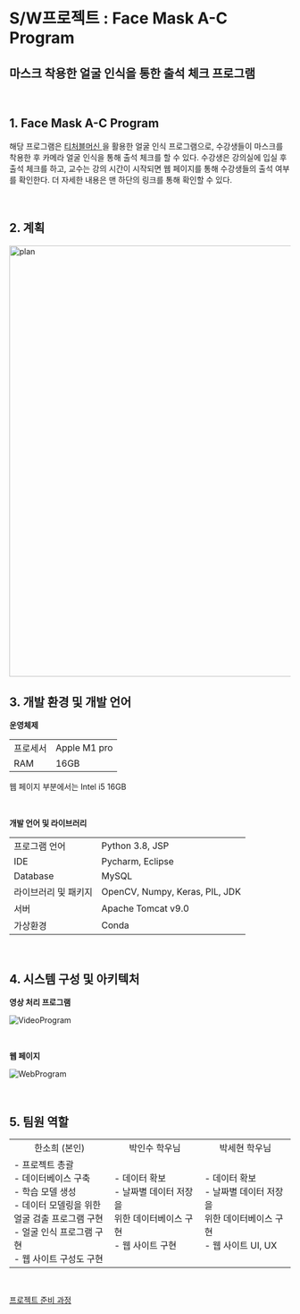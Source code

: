 # S/W프로젝트 : Face Mask A-C Program
## 마스크 착용한 얼굴 인식을 통한 출석 체크 프로그램

<br>

## 1. Face Mask A-C Program
해당 프로그램은 <a href = "xhttps://teachablemachine.withgoogle.com"> 티처블머신 </a> 을 활용한 얼굴 인식 프로그램으로, 수강생들이 마스크를 착용한 후 카메라 얼굴 인식을 통해 출석 체크를 할 수 있다. 수강생은 강의실에 입실 후 출석 체크를 하고, 교수는 강의 시간이 시작되면 웹 페이지를 통해 수강생들의 출석 여부를 확인한다. 더 자세한 내용은 맨 하단의 링크를 통해 확인할 수 있다.

<br>

## 2. 계획

<img width="770" alt="plan" src="https://user-images.githubusercontent.com/90755590/209362548-281fdf5d-99f4-4d49-b590-7b9e05d1aeb5.png">

<br>

## 3. 개발 환경 및 개발 언어
<b>운영체제</b>
<table>
  <tr><td> 프로세서 <td> Apple M1 pro  </td></tr>
    <tr><td> RAM </td> <td> 16GB </td></tr>
  </table>

웹 페이지 부분에서는 Intel i5 16GB

<br>

<b>개발 언어 및 라이브러리 </b>

<table>
  <tr><td> 프로그램 언어  <td> Python 3.8, JSP </td></tr>
    <tr><td> IDE  </td> <td> Pycharm, Eclipse  </td></tr>
	<tr><td> Database </td> <td> MySQL </td> </tr>
	<tr><td> 라이브러리 및 패키지 </td> <td>OpenCV, Numpy, Keras, PIL, JDK  </td> </tr>
	<tr><td> 서버 </td> <td> Apache Tomcat v9.0 </td> </tr>
	<tr><td> 가상환경 </td> <td> Conda </td> </tr>
  </table>

<br>

## 4. 시스템 구성 및 아키텍처
<b> 영상 처리 프로그램 </b>

![VideoProgram](https://user-images.githubusercontent.com/90755590/209362359-d2fe08a0-8c2a-4cb7-8d51-a901eeb5f592.png)

<br>

<b> 웹 페이지 </b>

![WebProgram](https://user-images.githubusercontent.com/90755590/209362444-ab83bd38-11d7-4a51-b45e-fb093c1fc5a9.png)

<br>

## 5. 팀원 역할

<table>
  <tr style="text-align:center;"> <td> 한소희 (본인)  </td> <td> 박인수 학우님 </td> <td> 박세현 학우님 </td></tr>
  <tr> <td> - 프로젝트 총괄 <br>
    		- 데이터베이스 구축 <br>
    		- 학습 모델 생성 <br>
    		- 데이터 모델링을 위한 <br>
    		얼굴 검출 프로그램 구현 <br>
    		- 얼굴 인식 프로그램 구현 <br>
    - 웹 사이트 구성도 구현	 </td>
    <td> - 데이터 확보 <br>
      - 날짜별 데이터 저장을 <br>
      위한 데이터베이스 구현 <br>
      - 웹 사이트 구현 </td>
    <td> - 데이터 확보 <br>
      - 날짜별 데이터 저장을 <br>
      위한 데이터베이스 구현 <br>
      - 웹 사이트 UI, UX </td>
  </table>
  
 <br>
 
 <a href="https://velog.io/@haansohee/SW-프로젝트-준비-과x정-1"> 프로젝트 준비 과정 </a>
